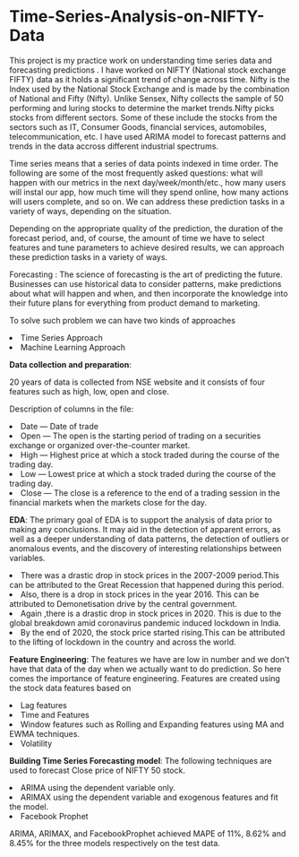 # Time-Series-Analysis-on-NIFTY-Data

This project is my practice work on understanding time series data and forecasting predictions . I have worked on NIFTY (National stock exchange FIFTY) data as it holds a significant trend of change across time. Nifty is the Index used by the National Stock Exchange and is made by the combination of National and Fifty (Nifty). Unlike Sensex, Nifty collects the sample of 50 performing and luring stocks to determine the market trends.Nifty picks stocks from different sectors. Some of these include the stocks from the sectors such as IT, Consumer Goods, financial services, automobiles, telecommunication, etc. I have used ARIMA model to forecast patterns and trends in the data accross different industrial spectrums.

<p>Time series means that a series of data points indexed in time order. The following are some of the most frequently asked questions: what will happen with our metrics in the next day/week/month/etc., how many users will instal our app, how much time will they spend online, how many actions will users complete, and so on. We can address these prediction tasks in a variety of ways, depending on the situation.

<p>Depending on the appropriate quality of the prediction, the duration of the forecast period, and, of course, the amount of time we have to select features and tune parameters to achieve desired results, we can approach these prediction tasks in a variety of ways.</p>

<p>Forecasting : The science of forecasting is the art of predicting the future. Businesses can use historical data to consider patterns, make predictions about what will happen and when, and then incorporate the knowledge into their future plans for everything from product demand to marketing.</p>

<p>To solve such problem we can have two kinds of approaches
    <li>Time Series Approach</li>
    <li>Machine Learning Approach</li></p>
  
<p><b>Data collection and preparation</b>:</p>
 20 years of data  is collected from NSE website and it consists of four features such as high, low, open and close.

<p>Description of columns in the file:</p>
  <li>Date — Date of trade
  <li>Open — The open is the starting period of trading on a securities exchange or organized over-the-counter market.
  <li>High — Highest price at which a stock traded during the course of the trading day.
  <li>Low — Lowest price at which a stock traded during the course of the trading day.
  <li>Close — The close is a reference to the end of a trading session in the financial markets when the markets close for the day.


<p><b>EDA</b>:
 The primary goal of EDA is to support the analysis of data prior to making any conclusions. It may aid in the detection of apparent errors, as well as a deeper understanding of data patterns, the detection of outliers or anomalous events, and the discovery of interesting relationships between variables.
    <li>There was a drastic drop in stock prices in the 2007-2009 period.This  can be attributed to the Great Recession that happened during this period.
    <li>Also, there is a drop in stock prices in the year 2016. This can be attributed to Demonetisation drive by the central government.
    <li>Again ,there is a drastic drop in stock prices in 2020. This is due to the global breakdown amid coronavirus pandemic induced lockdown in India.
    <li>By the end of 2020, the stock price started rising.This can be attributed to the lifting of lockdown in the country and across the world.
 
  <p><b>Feature Engineering</b>:
  The features we have are low in number and we don't have that data of the day when we actually want to do prediction. 
  So here comes the importance of feature engineering. Features are created using  the stock  data features based on
      <li>Lag features
      <li>Time  and Features
      <li>Window features such as Rolling and Expanding features using MA and EWMA techniques.
      <li>Volatility
  </p> 
  
  <p><b>Building Time Series Forecasting model</b>:
  The following techniques are used to forecast Close price of NIFTY 50 stock.
     <li>ARIMA using the dependent variable only.
     <li>ARIMAX using the dependent variable and exogenous features and fit the model.
     <li>Facebook Prophet
     
  ARIMA, ARIMAX, and FacebookProphet achieved MAPE of 11%, 8.62% and 8.45% for the three models respectively on the test data.
  </p>
